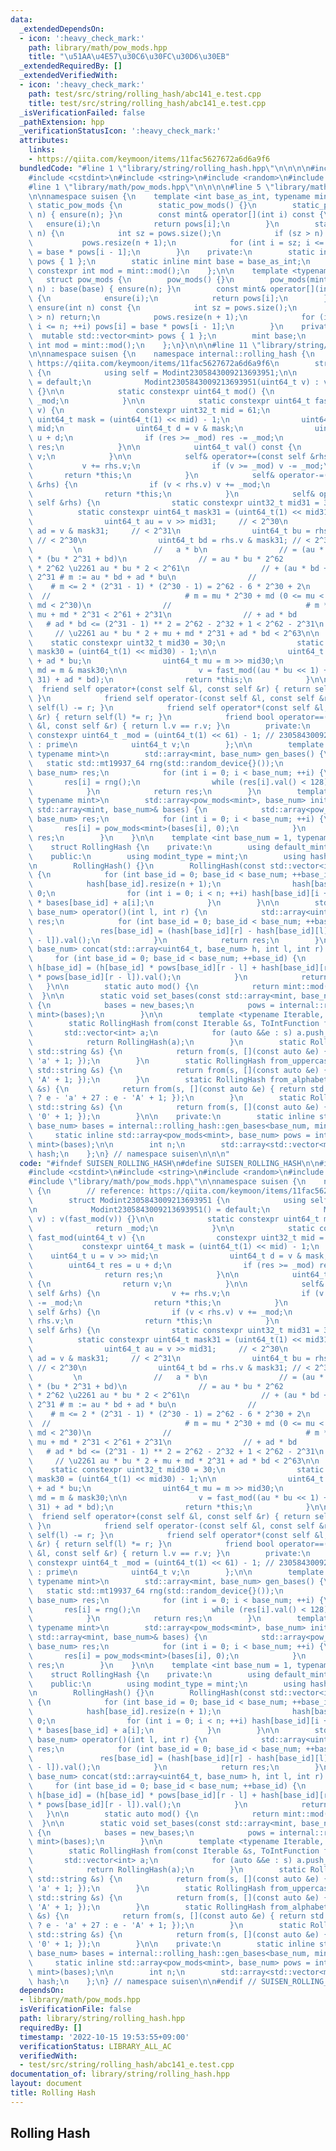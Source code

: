 ```yaml
---
data:
  _extendedDependsOn:
  - icon: ':heavy_check_mark:'
    path: library/math/pow_mods.hpp
    title: "\u51AA\u4E57\u30C6\u30FC\u30D6\u30EB"
  _extendedRequiredBy: []
  _extendedVerifiedWith:
  - icon: ':heavy_check_mark:'
    path: test/src/string/rolling_hash/abc141_e.test.cpp
    title: test/src/string/rolling_hash/abc141_e.test.cpp
  _isVerificationFailed: false
  _pathExtension: hpp
  _verificationStatusIcon: ':heavy_check_mark:'
  attributes:
    links:
    - https://qiita.com/keymoon/items/11fac5627672a6d6a9f6
  bundledCode: "#line 1 \"library/string/rolling_hash.hpp\"\n\n\n\n#include <array>\n\
    #include <cstdint>\n#include <string>\n#include <random>\n#include <vector>\n\n\
    #line 1 \"library/math/pow_mods.hpp\"\n\n\n\n#line 5 \"library/math/pow_mods.hpp\"\
    \n\nnamespace suisen {\n    template <int base_as_int, typename mint>\n    struct\
    \ static_pow_mods {\n        static_pow_mods() {}\n        static_pow_mods(int\
    \ n) { ensure(n); }\n        const mint& operator[](int i) const {\n         \
    \   ensure(i);\n            return pows[i];\n        }\n        static void ensure(int\
    \ n) {\n            int sz = pows.size();\n            if (sz > n) return;\n \
    \           pows.resize(n + 1);\n            for (int i = sz; i <= n; ++i) pows[i]\
    \ = base * pows[i - 1];\n        }\n    private:\n        static inline std::vector<mint>\
    \ pows { 1 };\n        static inline mint base = base_as_int;\n        static\
    \ constexpr int mod = mint::mod();\n    };\n\n    template <typename mint>\n \
    \   struct pow_mods {\n        pow_mods() {}\n        pow_mods(mint base, int\
    \ n) : base(base) { ensure(n); }\n        const mint& operator[](int i) const\
    \ {\n            ensure(i);\n            return pows[i];\n        }\n        void\
    \ ensure(int n) const {\n            int sz = pows.size();\n            if (sz\
    \ > n) return;\n            pows.resize(n + 1);\n            for (int i = sz;\
    \ i <= n; ++i) pows[i] = base * pows[i - 1];\n        }\n    private:\n      \
    \  mutable std::vector<mint> pows { 1 };\n        mint base;\n        static constexpr\
    \ int mod = mint::mod();\n    };\n}\n\n\n#line 11 \"library/string/rolling_hash.hpp\"\
    \n\nnamespace suisen {\n    namespace internal::rolling_hash {\n        // reference:\
    \ https://qiita.com/keymoon/items/11fac5627672a6d6a9f6\n        struct Modint2305843009213693951\
    \ {\n            using self = Modint2305843009213693951;\n\n            Modint2305843009213693951()\
    \ = default;\n            Modint2305843009213693951(uint64_t v) : v(fast_mod(v))\
    \ {}\n\n            static constexpr uint64_t mod() {\n                return\
    \ _mod;\n            }\n\n            static constexpr uint64_t fast_mod(uint64_t\
    \ v) {\n                constexpr uint32_t mid = 61;\n                constexpr\
    \ uint64_t mask = (uint64_t(1) << mid) - 1;\n                uint64_t u = v >>\
    \ mid;\n                uint64_t d = v & mask;\n                uint64_t res =\
    \ u + d;\n                if (res >= _mod) res -= _mod;\n                return\
    \ res;\n            }\n\n            uint64_t val() const {\n                return\
    \ v;\n            }\n\n            self& operator+=(const self &rhs) {\n     \
    \           v += rhs.v;\n                if (v >= _mod) v -= _mod;\n         \
    \       return *this;\n            }\n            self& operator-=(const self\
    \ &rhs) {\n                if (v < rhs.v) v += _mod;\n                v -= rhs.v;\n\
    \                return *this;\n            }\n            self& operator*=(const\
    \ self &rhs) {\n                static constexpr uint32_t mid31 = 31;\n      \
    \          static constexpr uint64_t mask31 = (uint64_t(1) << mid31) - 1;\n\n\
    \                uint64_t au = v >> mid31;     // < 2^30\n                uint64_t\
    \ ad = v & mask31;     // < 2^31\n                uint64_t bu = rhs.v >> mid31;\
    \ // < 2^30\n                uint64_t bd = rhs.v & mask31; // < 2^31\n       \
    \         \n                //   a * b\n                // = (au * 2^31 + ad)\
    \ * (bu * 2^31 + bd)\n                // = au * bu * 2^62             # au * bu\
    \ * 2^62 \u2261 au * bu * 2 < 2^61\n                // + (au * bd + ad * bu) *\
    \ 2^31 # m := au * bd + ad * bu\n                //                          \
    \    # m <= 2 * (2^31 - 1) * (2^30 - 1) = 2^62 - 6 * 2^30 + 2\n              \
    \  //                              # m = mu * 2^30 + md (0 <= mu < 2^32, 0 <=\
    \ md < 2^30)\n                //                              # m * 2^31 \u2261\
    \ mu + md * 2^31 < 2^61 + 2^31\n                // + ad * bd                 \
    \   # ad * bd <= (2^31 - 1) ** 2 = 2^62 - 2^32 + 1 < 2^62 - 2^31\n           \
    \     // \u2261 au * bu * 2 + mu + md * 2^31 + ad * bd < 2^63\n\n            \
    \    static constexpr uint32_t mid30 = 30;\n                static constexpr uint64_t\
    \ mask30 = (uint64_t(1) << mid30) - 1;\n\n                uint64_t m = au * bd\
    \ + ad * bu;\n                uint64_t mu = m >> mid30;\n                uint64_t\
    \ md = m & mask30;\n\n                v = fast_mod((au * bu << 1) + mu + (md <<\
    \ 31) + ad * bd);\n                return *this;\n            }\n\n          \
    \  friend self operator+(const self &l, const self &r) { return self(l) += r;\
    \ }\n            friend self operator-(const self &l, const self &r) { return\
    \ self(l) -= r; }\n            friend self operator*(const self &l, const self\
    \ &r) { return self(l) *= r; }\n            friend bool operator==(const self\
    \ &l, const self &r) { return l.v == r.v; }\n        private:\n            static\
    \ constexpr uint64_t _mod = (uint64_t(1) << 61) - 1; // 2305843009213693951UL\
    \ : prime\n            uint64_t v;\n        };\n\n        template <int base_num,\
    \ typename mint>\n        std::array<mint, base_num> gen_bases() {\n         \
    \   static std::mt19937_64 rng(std::random_device{}());\n            std::array<mint,\
    \ base_num> res;\n            for (int i = 0; i < base_num; ++i) {\n         \
    \       res[i] = rng();\n                while (res[i].val() < 128) res[i] = rng();\n\
    \            }\n            return res;\n        }\n        template <int base_num,\
    \ typename mint>\n        std::array<pow_mods<mint>, base_num> init_pows(const\
    \ std::array<mint, base_num>& bases) {\n            std::array<pow_mods<mint>,\
    \ base_num> res;\n            for (int i = 0; i < base_num; ++i) {\n         \
    \       res[i] = pow_mods<mint>(bases[i], 0);\n            }\n            return\
    \ res;\n        }\n    }\n\n    template <int base_num = 1, typename mint = internal::rolling_hash::Modint2305843009213693951>\n\
    \    struct RollingHash {\n    private:\n        using default_mint = internal::rolling_hash::Modint2305843009213693951;\n\
    \    public:\n        using modint_type = mint;\n        using hash_type = decltype(mint::mod());\n\
    \n        RollingHash() {}\n        RollingHash(const std::vector<int> &a) : n(a.size())\
    \ {\n            for (int base_id = 0; base_id < base_num; ++base_id) {\n    \
    \            hash[base_id].resize(n + 1);\n                hash[base_id][0] =\
    \ 0;\n                for (int i = 0; i < n; ++i) hash[base_id][i + 1] = hash[base_id][i]\
    \ * bases[base_id] + a[i];\n            }\n        }\n\n        std::array<uint64_t,\
    \ base_num> operator()(int l, int r) {\n            std::array<uint64_t, base_num>\
    \ res;\n            for (int base_id = 0; base_id < base_num; ++base_id) {\n \
    \               res[base_id] = (hash[base_id][r] - hash[base_id][l] * pows[base_id][r\
    \ - l]).val();\n            }\n            return res;\n        }\n\n        std::array<uint64_t,\
    \ base_num> concat(std::array<uint64_t, base_num> h, int l, int r) {\n       \
    \     for (int base_id = 0; base_id < base_num; ++base_id) {\n               \
    \ h[base_id] = (h[base_id] * pows[base_id][r - l] + hash[base_id][r] - hash[base_id][l]\
    \ * pows[base_id][r - l]).val();\n            }\n            return h;\n     \
    \   }\n\n        static auto mod() {\n            return mint::mod();\n      \
    \  }\n\n        static void set_bases(const std::array<mint, base_num> &new_bases)\
    \ {\n            bases = new_bases;\n            pows = internal::rolling_hash::init_pows<base_num,\
    \ mint>(bases);\n        }\n\n        template <typename Iterable, typename ToIntFunction>\n\
    \        static RollingHash from(const Iterable &s, ToIntFunction f) {\n     \
    \       std::vector<int> a;\n            for (auto &&e : s) a.push_back(f(e));\n\
    \            return RollingHash(a);\n        }\n        static RollingHash from_lowercase_alphabet(const\
    \ std::string &s) {\n            return from(s, [](const auto &e) { return e -\
    \ 'a' + 1; });\n        }\n        static RollingHash from_uppercase_alphabet(const\
    \ std::string &s) {\n            return from(s, [](const auto &e) { return e -\
    \ 'A' + 1; });\n        }\n        static RollingHash from_alphabet(const std::string\
    \ &s) {\n            return from(s, [](const auto &e) { return std::islower(e)\
    \ ? e - 'a' + 27 : e - 'A' + 1; });\n        }\n        static RollingHash from_digit(const\
    \ std::string &s) {\n            return from(s, [](const auto &e) { return e -\
    \ '0' + 1; });\n        }\n\n    private:\n        static inline std::array<mint,\
    \ base_num> bases = internal::rolling_hash::gen_bases<base_num, mint>();\n   \
    \     static inline std::array<pow_mods<mint>, base_num> pows = internal::rolling_hash::init_pows<base_num,\
    \ mint>(bases);\n\n        int n;\n        std::array<std::vector<mint>, base_num>\
    \ hash;\n    };\n} // namespace suisen\n\n\n"
  code: "#ifndef SUISEN_ROLLING_HASH\n#define SUISEN_ROLLING_HASH\n\n#include <array>\n\
    #include <cstdint>\n#include <string>\n#include <random>\n#include <vector>\n\n\
    #include \"library/math/pow_mods.hpp\"\n\nnamespace suisen {\n    namespace internal::rolling_hash\
    \ {\n        // reference: https://qiita.com/keymoon/items/11fac5627672a6d6a9f6\n\
    \        struct Modint2305843009213693951 {\n            using self = Modint2305843009213693951;\n\
    \n            Modint2305843009213693951() = default;\n            Modint2305843009213693951(uint64_t\
    \ v) : v(fast_mod(v)) {}\n\n            static constexpr uint64_t mod() {\n  \
    \              return _mod;\n            }\n\n            static constexpr uint64_t\
    \ fast_mod(uint64_t v) {\n                constexpr uint32_t mid = 61;\n     \
    \           constexpr uint64_t mask = (uint64_t(1) << mid) - 1;\n            \
    \    uint64_t u = v >> mid;\n                uint64_t d = v & mask;\n        \
    \        uint64_t res = u + d;\n                if (res >= _mod) res -= _mod;\n\
    \                return res;\n            }\n\n            uint64_t val() const\
    \ {\n                return v;\n            }\n\n            self& operator+=(const\
    \ self &rhs) {\n                v += rhs.v;\n                if (v >= _mod) v\
    \ -= _mod;\n                return *this;\n            }\n            self& operator-=(const\
    \ self &rhs) {\n                if (v < rhs.v) v += _mod;\n                v -=\
    \ rhs.v;\n                return *this;\n            }\n            self& operator*=(const\
    \ self &rhs) {\n                static constexpr uint32_t mid31 = 31;\n      \
    \          static constexpr uint64_t mask31 = (uint64_t(1) << mid31) - 1;\n\n\
    \                uint64_t au = v >> mid31;     // < 2^30\n                uint64_t\
    \ ad = v & mask31;     // < 2^31\n                uint64_t bu = rhs.v >> mid31;\
    \ // < 2^30\n                uint64_t bd = rhs.v & mask31; // < 2^31\n       \
    \         \n                //   a * b\n                // = (au * 2^31 + ad)\
    \ * (bu * 2^31 + bd)\n                // = au * bu * 2^62             # au * bu\
    \ * 2^62 \u2261 au * bu * 2 < 2^61\n                // + (au * bd + ad * bu) *\
    \ 2^31 # m := au * bd + ad * bu\n                //                          \
    \    # m <= 2 * (2^31 - 1) * (2^30 - 1) = 2^62 - 6 * 2^30 + 2\n              \
    \  //                              # m = mu * 2^30 + md (0 <= mu < 2^32, 0 <=\
    \ md < 2^30)\n                //                              # m * 2^31 \u2261\
    \ mu + md * 2^31 < 2^61 + 2^31\n                // + ad * bd                 \
    \   # ad * bd <= (2^31 - 1) ** 2 = 2^62 - 2^32 + 1 < 2^62 - 2^31\n           \
    \     // \u2261 au * bu * 2 + mu + md * 2^31 + ad * bd < 2^63\n\n            \
    \    static constexpr uint32_t mid30 = 30;\n                static constexpr uint64_t\
    \ mask30 = (uint64_t(1) << mid30) - 1;\n\n                uint64_t m = au * bd\
    \ + ad * bu;\n                uint64_t mu = m >> mid30;\n                uint64_t\
    \ md = m & mask30;\n\n                v = fast_mod((au * bu << 1) + mu + (md <<\
    \ 31) + ad * bd);\n                return *this;\n            }\n\n          \
    \  friend self operator+(const self &l, const self &r) { return self(l) += r;\
    \ }\n            friend self operator-(const self &l, const self &r) { return\
    \ self(l) -= r; }\n            friend self operator*(const self &l, const self\
    \ &r) { return self(l) *= r; }\n            friend bool operator==(const self\
    \ &l, const self &r) { return l.v == r.v; }\n        private:\n            static\
    \ constexpr uint64_t _mod = (uint64_t(1) << 61) - 1; // 2305843009213693951UL\
    \ : prime\n            uint64_t v;\n        };\n\n        template <int base_num,\
    \ typename mint>\n        std::array<mint, base_num> gen_bases() {\n         \
    \   static std::mt19937_64 rng(std::random_device{}());\n            std::array<mint,\
    \ base_num> res;\n            for (int i = 0; i < base_num; ++i) {\n         \
    \       res[i] = rng();\n                while (res[i].val() < 128) res[i] = rng();\n\
    \            }\n            return res;\n        }\n        template <int base_num,\
    \ typename mint>\n        std::array<pow_mods<mint>, base_num> init_pows(const\
    \ std::array<mint, base_num>& bases) {\n            std::array<pow_mods<mint>,\
    \ base_num> res;\n            for (int i = 0; i < base_num; ++i) {\n         \
    \       res[i] = pow_mods<mint>(bases[i], 0);\n            }\n            return\
    \ res;\n        }\n    }\n\n    template <int base_num = 1, typename mint = internal::rolling_hash::Modint2305843009213693951>\n\
    \    struct RollingHash {\n    private:\n        using default_mint = internal::rolling_hash::Modint2305843009213693951;\n\
    \    public:\n        using modint_type = mint;\n        using hash_type = decltype(mint::mod());\n\
    \n        RollingHash() {}\n        RollingHash(const std::vector<int> &a) : n(a.size())\
    \ {\n            for (int base_id = 0; base_id < base_num; ++base_id) {\n    \
    \            hash[base_id].resize(n + 1);\n                hash[base_id][0] =\
    \ 0;\n                for (int i = 0; i < n; ++i) hash[base_id][i + 1] = hash[base_id][i]\
    \ * bases[base_id] + a[i];\n            }\n        }\n\n        std::array<uint64_t,\
    \ base_num> operator()(int l, int r) {\n            std::array<uint64_t, base_num>\
    \ res;\n            for (int base_id = 0; base_id < base_num; ++base_id) {\n \
    \               res[base_id] = (hash[base_id][r] - hash[base_id][l] * pows[base_id][r\
    \ - l]).val();\n            }\n            return res;\n        }\n\n        std::array<uint64_t,\
    \ base_num> concat(std::array<uint64_t, base_num> h, int l, int r) {\n       \
    \     for (int base_id = 0; base_id < base_num; ++base_id) {\n               \
    \ h[base_id] = (h[base_id] * pows[base_id][r - l] + hash[base_id][r] - hash[base_id][l]\
    \ * pows[base_id][r - l]).val();\n            }\n            return h;\n     \
    \   }\n\n        static auto mod() {\n            return mint::mod();\n      \
    \  }\n\n        static void set_bases(const std::array<mint, base_num> &new_bases)\
    \ {\n            bases = new_bases;\n            pows = internal::rolling_hash::init_pows<base_num,\
    \ mint>(bases);\n        }\n\n        template <typename Iterable, typename ToIntFunction>\n\
    \        static RollingHash from(const Iterable &s, ToIntFunction f) {\n     \
    \       std::vector<int> a;\n            for (auto &&e : s) a.push_back(f(e));\n\
    \            return RollingHash(a);\n        }\n        static RollingHash from_lowercase_alphabet(const\
    \ std::string &s) {\n            return from(s, [](const auto &e) { return e -\
    \ 'a' + 1; });\n        }\n        static RollingHash from_uppercase_alphabet(const\
    \ std::string &s) {\n            return from(s, [](const auto &e) { return e -\
    \ 'A' + 1; });\n        }\n        static RollingHash from_alphabet(const std::string\
    \ &s) {\n            return from(s, [](const auto &e) { return std::islower(e)\
    \ ? e - 'a' + 27 : e - 'A' + 1; });\n        }\n        static RollingHash from_digit(const\
    \ std::string &s) {\n            return from(s, [](const auto &e) { return e -\
    \ '0' + 1; });\n        }\n\n    private:\n        static inline std::array<mint,\
    \ base_num> bases = internal::rolling_hash::gen_bases<base_num, mint>();\n   \
    \     static inline std::array<pow_mods<mint>, base_num> pows = internal::rolling_hash::init_pows<base_num,\
    \ mint>(bases);\n\n        int n;\n        std::array<std::vector<mint>, base_num>\
    \ hash;\n    };\n} // namespace suisen\n\n#endif // SUISEN_ROLLING_HASH\n"
  dependsOn:
  - library/math/pow_mods.hpp
  isVerificationFile: false
  path: library/string/rolling_hash.hpp
  requiredBy: []
  timestamp: '2022-10-15 19:53:55+09:00'
  verificationStatus: LIBRARY_ALL_AC
  verifiedWith:
  - test/src/string/rolling_hash/abc141_e.test.cpp
documentation_of: library/string/rolling_hash.hpp
layout: document
title: Rolling Hash
---
```

## Rolling Hash